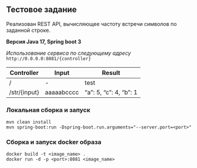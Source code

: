 ## Тестовое задание

Реализован REST API, вычисляющее частоту встречи символов по заданной строке.

**Версия Java 17, Spring boot 3**

_Использование сервиса по следующему адресу_ `http://0.0.0.0:8081/{controller}`

| Controller   | Input      | Result                 |
|--------------|------------|------------------------|
| /            | -          | test                   | 
| /str/{input} | aaaaabcccc | “a”: 5, “c”: 4, “b”: 1 |


### Локальная сборка и запуск

```
mvn clean install
mvn spring-boot:run -Dspring-boot.run.arguments="--server.port=<port>"
```

### Сборка и запуск docker образа

```
docker build -t <image_name> .
docker run -d -p <port>:8081 <image_name>
```
